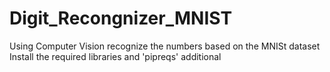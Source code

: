 # Digit_Recongnizer_MNIST
 Using Computer Vision recognize the numbers based on the MNISt dataset
 Install the required libraries and 'pipreqs' additional
